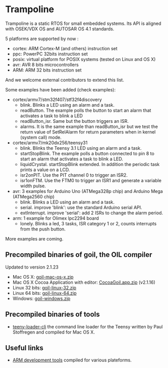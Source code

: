 # Trampoline

Trampoline is a static RTOS for small embedded systems.
Its API is aligned with OSEK/VDX OS and AUTOSAR OS 4.1 standards.

5 platforms are supported by now :

* cortex: ARM Cortex-M (and others) instruction set
* ppc: PowerPC 32bits instruction set
* posix: virtual platform for POSIX systems (tested on Linux and OS X)
* avr: AVR 8 bits microcontrollers
* ARM: ARM 32 bits instruction set

And we welcome external contributors to extend this list.

Some examples have been added (check examples):

* cortex/armv7/stm32f407/stf32f4discovery
  * blink. Blinks a LED using an alarm and a task. 
  * readButton. The example polls the button to start an alarm that activates a task to blink a LED
  * readButton_isr. Same but the button triggers an ISR.
  * alarms. It is the same example than readButton_isr but we test the return value of SetRelAlarm for return parameters when in kernel (system call) mode.
* cortex/armv7/mk20dx256/teensy31
  * blink. Blinks the Teensy 3.1 LED using an alarm and a task. 
  * startStopBlink. The example polls a button connected to pin 8 to start an alarm that activates a task to blink a LED. 
  * liquidCrystal. startStopBlink extended. In addition the periodic task prints a value on a LCD.
  * isr2onPIT. Use the PIT channel 0 to trigger an ISR2.
  * isr1onFTM. Use the FTM0 to trigger an ISR1 and generate a variable width pulse.
* avr: 3 examples for Arduino Uno (ATMega328p chip) and Arduino Mega (ATMega2560 chip)
  * blink. Blinks a LED using an alarm and a task. 
  * serial. improve 'blink': use the standard Arduino serial API.
  * extInterrupt. improve 'serial': add 2 ISRs to change the alarm period.
* arm: 1 example for Olimex lpc2294 board
  * lonely. Blinks a led, 3 tasks, ISR category 1 or 2, counts interrupts from the push button.

More examples are coming.

## Precompiled binaries of goil, the OIL compiler

Updated to version 2.1.23

* Mac OS X: [goil-mac-os-x.zip](https://dl.dropboxusercontent.com/u/67740546/goil/goil-mac-os-x.zip)
* Mac OS X Cocoa Application with editor: [CocoaGoil.app.zip](https://dl.dropboxusercontent.com/u/67740546/goil/CocoaGoil.app.zip) (v2.1.16)
* Linux 32 bits: [goil-linux-32.zip](https://dl.dropboxusercontent.com/u/67740546/goil/goil-linux-32.zip)
* Linux 64 bits: [goil-linux-64.zip](https://dl.dropboxusercontent.com/u/67740546/goil/goil-linux-64.zip)
* Windows: [goil-windows.zip](https://dl.dropboxusercontent.com/u/67740546/goil/goil-windows.zip)

## Precompiled binaries of tools

* [teeny-loader-cli](https://www.dropbox.com/s/579hpikxmmswmxv/teensy-loader-cli.zip?dl=1) the command line loader for the Teensy written by Paul Stoffregen and compiled for Mac OS X.

## Useful links

* [ARM development tools](https://launchpad.net/gcc-arm-embedded) compiled for various plateforms.
